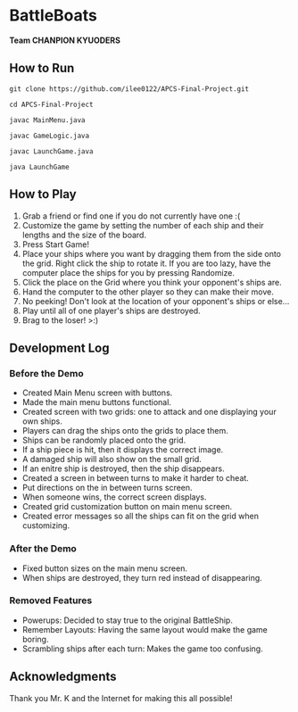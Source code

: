 # BattleBoats
**Team CHANPION KYUODERS**

## How to Run
```
git clone https://github.com/ilee0122/APCS-Final-Project.git
```
```
cd APCS-Final-Project
```
```
javac MainMenu.java
```
```
javac GameLogic.java
```
```
javac LaunchGame.java
```
```
java LaunchGame
```

## How to Play
1. Grab a friend or find one if you do not currently have one :(
2. Customize the game by setting the number of each ship and their lengths and the size of the board.
3. Press Start Game!
4. Place your ships where you want by dragging them from the side onto the grid.  Right click the ship to rotate it.  If you are too lazy, have the computer place the ships for you by pressing Randomize.
5. Click the place on the Grid where you think your opponent's ships are.
6. Hand the computer to the other player so they can make their move.
7. No peeking! Don't look at the location of your opponent's ships or else...
8. Play until all of one player's ships are destroyed.
9. Brag to the loser! >:)

## Development Log
### Before the Demo
- Created Main Menu screen with buttons.
- Made the main menu buttons functional.
- Created screen with two grids: one to attack and one displaying your own ships.
- Players can drag the ships onto the grids to place them.
- Ships can be randomly placed onto the grid.
- If a ship piece is hit, then it displays the correct image.
- A damaged ship will also show on the small grid.
- If an enitre ship is destroyed, then the ship disappears.
- Created a screen in between turns to make it harder to cheat.
- Put directions on the in between turns screen.
- When someone wins, the correct screen displays.
- Created grid customization button on main menu screen. 
- Created error messages so all the ships can fit on the grid when customizing. 

### After the Demo
- Fixed button sizes on the main menu screen.
- When ships are destroyed, they turn red instead of disappearing.

### Removed Features
- Powerups: Decided to stay true to the original BattleShip.
- Remember Layouts: Having the same layout would make the game boring.
- Scrambling ships after each turn: Makes the game too confusing.

## Acknowledgments 
Thank you Mr. K and the Internet for making this all possible!
 
